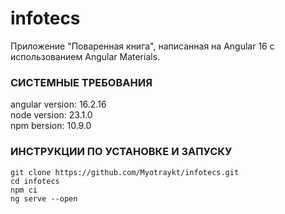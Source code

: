 # infotecs
Приложение "Поваренная книга", написанная на Angular 16 с использованием Angular Materials.

### СИСТЕМНЫЕ ТРЕБОВАНИЯ
angular version: 16.2.16 </br >
node version: 23.1.0 </br >
npm bersion: 10.9.0 </br >

### ИНСТРУКЦИИ ПО УСТАНОВКЕ И ЗАПУСКУ
```
git clone https://github.com/Myotraykt/infotecs.git
cd infotecs
npm ci
ng serve --open
```